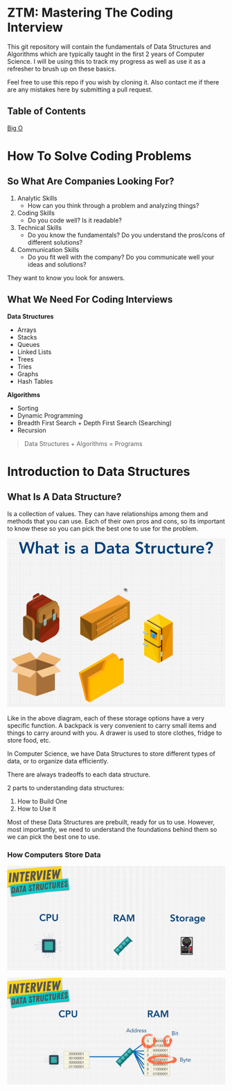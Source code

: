 # ZTM: Mastering The Coding Interview

This git repository will contain the fundamentals of Data Structures and Algorithms which are typically taught in the first 2 years of Computer Science.  I will be using this to track my progress as well as use it as a refresher to brush up on these basics.

Feel free to use this repo if you wish by cloning it.  Also contact me if there are any mistakes here by submitting a pull request.

## Table of Contents

[Big O](./BigO)

# How To Solve Coding Problems

## So What Are Companies Looking For?

1. Analytic Skills
    - How can you think through a problem and analyzing things?
2. Coding Skills
    - Do you code well?  Is it readable?
3. Technical Skills
    - Do you know the fundamentals?  Do you understand the pros/cons of different solutions?
4. Communication Skills
    - Do you fit well with the company?  Do you communicate well your ideas and solutions?

They want to know you look for answers.

## What We Need For Coding Interviews

**Data Structures**
- Arrays
- Stacks
- Queues
- Linked Lists
- Trees
- Tries
- Graphs
- Hash Tables

**Algorithms**
- Sorting
- Dynamic Programming
- Breadth First Search + Depth First Search (Searching)
- Recursion

> Data Structures + Algorithms = Programs

# Introduction to Data Structures

## What Is A Data Structure?

Is a collection of values.  They can have relationships among them and methods that you can use.  Each of their own pros and cons, so its important to know these so you can pick the best one to use for the problem.

![Data Structures Analogy](./img/DataStructures.png)

Like in the above diagram, each of these storage options have a very specific function.  A backpack is very convenient to carry small items and things to carry around with you.  A drawer is used to store clothes, fridge to store food, etc.

In Computer Science, we have Data Structures to store different types of data, or to organize data efficiently.

There are always tradeoffs to each data structure.

2 parts to understanding data structures:
1. How to Build One
2. How to Use it

Most of these Data Structures are prebuilt, ready for us to use.  However, most importantly, we need to understand the foundations behind them so we can pick the best one to use.

### How Computers Store Data
![How Computers Store Data](./img/HowComputersStoreData.png)

![How Computers Store Data 2](./img/HowComputersStoreData3.png)
